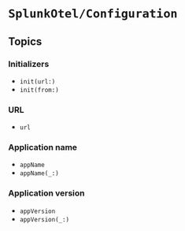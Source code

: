 # ``SplunkOtel/Configuration``

## Topics

### Initializers

- ``init(url:)``
- ``init(from:)``


### URL

- ``url``


### Application name

- ``appName``
- ``appName(_:)``


### Application version

- ``appVersion``
- ``appVersion(_:)``
